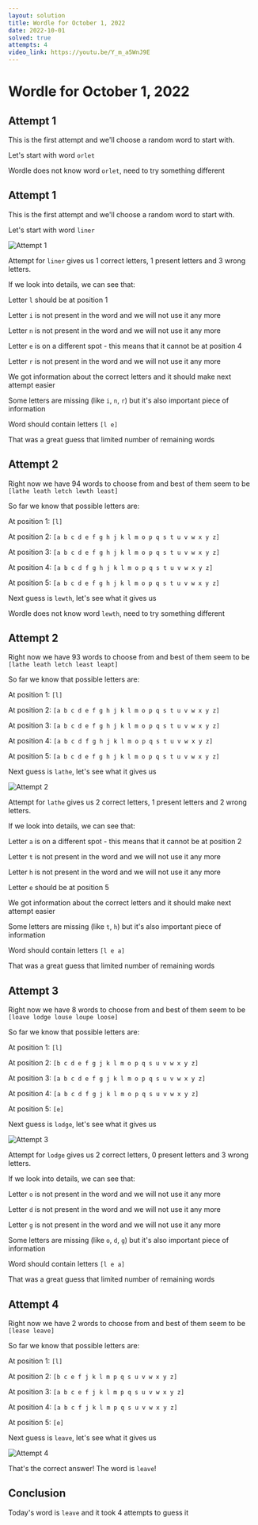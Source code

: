```yaml
---
layout: solution
title: Wordle for October 1, 2022
date: 2022-10-01
solved: true
attempts: 4
video_link: https://youtu.be/Y_m_a5WnJ9E
---
```


# Wordle for October 1, 2022

## Attempt 1

This is the first attempt and we'll choose a random word to start with.

Let's start with word `orlet`

Wordle does not know word `orlet`, need to try something different

## Attempt 1

This is the first attempt and we'll choose a random word to start with.

Let's start with word `liner`

![Attempt 1](2022-10-01/attempt-1.png)

Attempt for `liner` gives us 1 correct letters, 1 present letters and 3 wrong letters.

If we look into details, we can see that:

Letter `l` should be at position 1

Letter `i` is not present in the word and we will not use it any more

Letter `n` is not present in the word and we will not use it any more

Letter `e` is on a different spot - this means that it cannot be at position 4

Letter `r` is not present in the word and we will not use it any more

We got information about the correct letters and it should make next attempt easier

Some letters are missing (like `i`, `n`, `r`) but it's also important piece of information

Word should contain letters `[l e]`

That was a great guess that limited number of remaining words



## Attempt 2

Right now we have 94 words to choose from and best of them seem to be `[lathe leath letch lewth least]`

So far we know that possible letters are:

At position 1: `[l]`

At position 2: `[a b c d e f g h j k l m o p q s t u v w x y z]`

At position 3: `[a b c d e f g h j k l m o p q s t u v w x y z]`

At position 4: `[a b c d f g h j k l m o p q s t u v w x y z]`

At position 5: `[a b c d e f g h j k l m o p q s t u v w x y z]`

Next guess is `lewth`, let's see what it gives us

Wordle does not know word `lewth`, need to try something different

## Attempt 2

Right now we have 93 words to choose from and best of them seem to be `[lathe leath letch least leapt]`

So far we know that possible letters are:

At position 1: `[l]`

At position 2: `[a b c d e f g h j k l m o p q s t u v w x y z]`

At position 3: `[a b c d e f g h j k l m o p q s t u v w x y z]`

At position 4: `[a b c d f g h j k l m o p q s t u v w x y z]`

At position 5: `[a b c d e f g h j k l m o p q s t u v w x y z]`

Next guess is `lathe`, let's see what it gives us

![Attempt 2](2022-10-01/attempt-2.png)

Attempt for `lathe` gives us 2 correct letters, 1 present letters and 2 wrong letters.

If we look into details, we can see that:

Letter `a` is on a different spot - this means that it cannot be at position 2

Letter `t` is not present in the word and we will not use it any more

Letter `h` is not present in the word and we will not use it any more

Letter `e` should be at position 5

We got information about the correct letters and it should make next attempt easier

Some letters are missing (like `t`, `h`) but it's also important piece of information

Word should contain letters `[l e a]`

That was a great guess that limited number of remaining words



## Attempt 3

Right now we have 8 words to choose from and best of them seem to be `[loave lodge louse loupe loose]`

So far we know that possible letters are:

At position 1: `[l]`

At position 2: `[b c d e f g j k l m o p q s u v w x y z]`

At position 3: `[a b c d e f g j k l m o p q s u v w x y z]`

At position 4: `[a b c d f g j k l m o p q s u v w x y z]`

At position 5: `[e]`

Next guess is `lodge`, let's see what it gives us

![Attempt 3](2022-10-01/attempt-3.png)

Attempt for `lodge` gives us 2 correct letters, 0 present letters and 3 wrong letters.

If we look into details, we can see that:

Letter `o` is not present in the word and we will not use it any more

Letter `d` is not present in the word and we will not use it any more

Letter `g` is not present in the word and we will not use it any more

Some letters are missing (like `o`, `d`, `g`) but it's also important piece of information

Word should contain letters `[l e a]`

That was a great guess that limited number of remaining words



## Attempt 4

Right now we have 2 words to choose from and best of them seem to be `[lease leave]`

So far we know that possible letters are:

At position 1: `[l]`

At position 2: `[b c e f j k l m p q s u v w x y z]`

At position 3: `[a b c e f j k l m p q s u v w x y z]`

At position 4: `[a b c f j k l m p q s u v w x y z]`

At position 5: `[e]`

Next guess is `leave`, let's see what it gives us

![Attempt 4](2022-10-01/attempt-4.png)

That's the correct answer! The word is `leave`!

## Conclusion

Today's word is `leave` and it took 4 attempts to guess it

